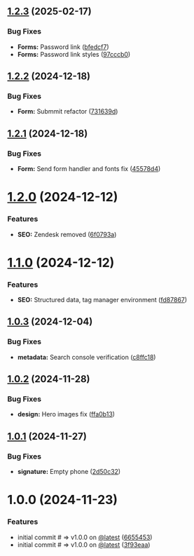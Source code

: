 ## [1.2.3](https://github.com/tavomak/Cfc-Capital-frontend/compare/v1.2.2...v1.2.3) (2025-02-17)

### Bug Fixes

- **Forms:** Password link ([bfedcf7](https://github.com/tavomak/Cfc-Capital-frontend/commit/bfedcf776fc005857bbc1fe60d8637b23e6e6a8b))
- **Forms:** Password link styles ([97cccb0](https://github.com/tavomak/Cfc-Capital-frontend/commit/97cccb0109a5edcf507dc0452ac128e98dcaee57))

## [1.2.2](https://github.com/tavomak/Cfc-Capital-frontend/compare/v1.2.1...v1.2.2) (2024-12-18)

### Bug Fixes

- **Form:** Submmit refactor ([731639d](https://github.com/tavomak/Cfc-Capital-frontend/commit/731639d5986455ba2df92dbdb3c6f81db82a5dec))

## [1.2.1](https://github.com/tavomak/Cfc-Capital-frontend/compare/v1.2.0...v1.2.1) (2024-12-18)

### Bug Fixes

- **Form:** Send form handler and fonts fix ([45578d4](https://github.com/tavomak/Cfc-Capital-frontend/commit/45578d48b8d04bcde1a83f78d611f44dd3ac84e4))

# [1.2.0](https://github.com/tavomak/Cfc-Capital-frontend/compare/v1.1.0...v1.2.0) (2024-12-12)

### Features

- **SEO:** Zendesk removed ([6f0793a](https://github.com/tavomak/Cfc-Capital-frontend/commit/6f0793a0a14cde8870ca12a4c9d0a7a1eba64c6f))

# [1.1.0](https://github.com/tavomak/Cfc-Capital-frontend/compare/v1.0.3...v1.1.0) (2024-12-12)

### Features

- **SEO:** Structured data, tag manager environment ([fd87867](https://github.com/tavomak/Cfc-Capital-frontend/commit/fd87867ea861e4fa09bfaf4ad07a9cda210d59c6))

## [1.0.3](https://github.com/tavomak/Cfc-Capital-frontend/compare/v1.0.2...v1.0.3) (2024-12-04)

### Bug Fixes

- **metadata:** Search console verification ([c8ffc18](https://github.com/tavomak/Cfc-Capital-frontend/commit/c8ffc18301aa509f16a50a9756c611da16678cc7))

## [1.0.2](https://github.com/tavomak/Cfc-Capital-frontend/compare/v1.0.1...v1.0.2) (2024-11-28)

### Bug Fixes

- **design:** Hero images fix ([ffa0b13](https://github.com/tavomak/Cfc-Capital-frontend/commit/ffa0b139071a026206f6dce5f80d9348219568a5))

## [1.0.1](https://github.com/tavomak/Cfc-Capital-frontend/compare/v1.0.0...v1.0.1) (2024-11-27)

### Bug Fixes

- **signature:** Empty phone ([2d50c32](https://github.com/tavomak/Cfc-Capital-frontend/commit/2d50c326cb2ff1bc8b511157b2228167fe86aacd))

# 1.0.0 (2024-11-23)

### Features

- initial commit # => v1.0.0 on [@latest](https://github.com/latest) ([6655453](https://github.com/tavomak/Cfc-Capital-frontend/commit/6655453c4e9a61073082d3ace20072dc3e8188c3))
- initial commit # => v1.0.0 on [@latest](https://github.com/latest) ([3f93eaa](https://github.com/tavomak/Cfc-Capital-frontend/commit/3f93eaafae5f24224d62f592922a66639c441b38))
